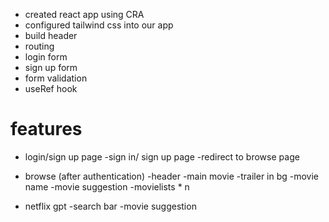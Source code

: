 - created react app using CRA
- configured tailwind css into our app
- build header
- routing
- login form
- sign up form
- form validation
- useRef hook

# features

- login/sign up page
  -sign in/ sign up page
  -redirect to browse page

- browse (after authentication)
  -header
  -main movie
  -trailer in bg
  -movie name
  -movie suggestion
  -movielists \* n
- netflix gpt
  -search bar
  -movie suggestion
